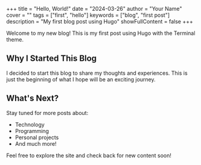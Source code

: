 +++
title = "Hello, World!"
date = "2024-03-26"
author = "Your Name"    
cover = ""
tags = ["first", "hello"]
keywords = ["blog", "first post"]
description = "My first blog post using Hugo"
showFullContent = false
+++

Welcome to my new blog! This is my first post using Hugo with the Terminal theme. 

## Why I Started This Blog

I decided to start this blog to share my thoughts and experiences. This is just the beginning of what I hope will be an exciting journey.

## What's Next?

Stay tuned for more posts about:
- Technology
- Programming
- Personal projects
- And much more!

Feel free to explore the site and check back for new content soon!
